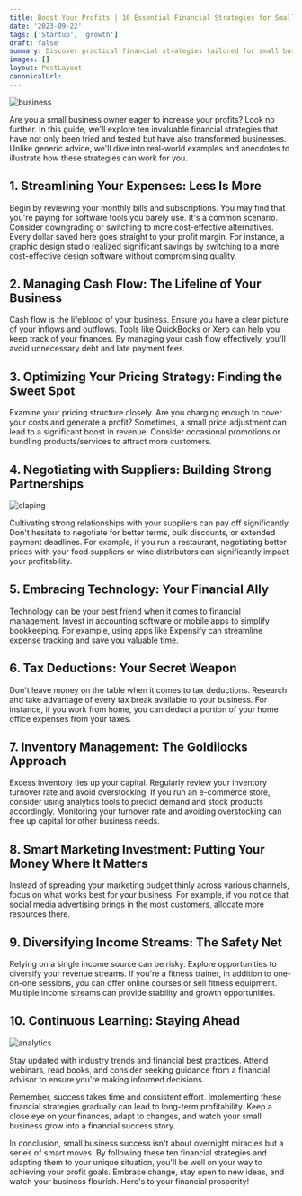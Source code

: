 ```yaml
---
title: Boost Your Profits | 10 Essential Financial Strategies for Small Business Owners
date: '2023-09-22'
tags: ['Startup', 'growth']
draft: false
summary: Discover practical financial strategies tailored for small business owners in our comprehensive guide. From streamlining expenses to negotiating with suppliers, optimizing pricing, and leveraging technology, learn how to boost your profits with real-world examples and expert insights. Explore these essential tactics to take your business to new heights and achieve long-term financial success.
images: []
layout: PostLayout
canonicalUrl:
---
```


![business](/static/images/blog/business/business.jpg)

Are you a small business owner eager to increase your profits? Look no further. In this guide, we'll explore ten invaluable financial strategies that have not only been tried and tested but have also transformed businesses. Unlike generic advice, we'll dive into real-world examples and anecdotes to illustrate how these strategies can work for you.

## 1. Streamlining Your Expenses: Less Is More

Begin by reviewing your monthly bills and subscriptions. You may find that you're paying for software tools you barely use. It's a common scenario. Consider downgrading or switching to more cost-effective alternatives. Every dollar saved here goes straight to your profit margin. For instance, a graphic design studio realized significant savings by switching to a more cost-effective design software without compromising quality.

## 2. Managing Cash Flow: The Lifeline of Your Business

Cash flow is the lifeblood of your business. Ensure you have a clear picture of your inflows and outflows. Tools like QuickBooks or Xero can help you keep track of your finances. By managing your cash flow effectively, you'll avoid unnecessary debt and late payment fees.

## 3. Optimizing Your Pricing Strategy: Finding the Sweet Spot

Examine your pricing structure closely. Are you charging enough to cover your costs and generate a profit? Sometimes, a small price adjustment can lead to a significant boost in revenue. Consider occasional promotions or bundling products/services to attract more customers.

## 4. Negotiating with Suppliers: Building Strong Partnerships

![claping](/static/images/blog/business/claping.jpg)

Cultivating strong relationships with your suppliers can pay off significantly. Don't hesitate to negotiate for better terms, bulk discounts, or extended payment deadlines. For example, if you run a restaurant, negotiating better prices with your food suppliers or wine distributors can significantly impact your profitability.

## 5. Embracing Technology: Your Financial Ally

Technology can be your best friend when it comes to financial management. Invest in accounting software or mobile apps to simplify bookkeeping. For example, using apps like Expensify can streamline expense tracking and save you valuable time.

## 6. Tax Deductions: Your Secret Weapon

Don't leave money on the table when it comes to tax deductions. Research and take advantage of every tax break available to your business. For instance, if you work from home, you can deduct a portion of your home office expenses from your taxes.

## 7. Inventory Management: The Goldilocks Approach

Excess inventory ties up your capital. Regularly review your inventory turnover rate and avoid overstocking. If you run an e-commerce store, consider using analytics tools to predict demand and stock products accordingly. Monitoring your turnover rate and avoiding overstocking can free up capital for other business needs.

## 8. Smart Marketing Investment: Putting Your Money Where It Matters

Instead of spreading your marketing budget thinly across various channels, focus on what works best for your business. For example, if you notice that social media advertising brings in the most customers, allocate more resources there.

## 9. Diversifying Income Streams: The Safety Net

Relying on a single income source can be risky. Explore opportunities to diversify your revenue streams. If you're a fitness trainer, in addition to one-on-one sessions, you can offer online courses or sell fitness equipment. Multiple income streams can provide stability and growth opportunities.

## 10. Continuous Learning: Staying Ahead

![analytics](/static/images/blog/business/analytics.jpg)

Stay updated with industry trends and financial best practices. Attend webinars, read books, and consider seeking guidance from a financial advisor to ensure you're making informed decisions.

Remember, success takes time and consistent effort. Implementing these financial strategies gradually can lead to long-term profitability. Keep a close eye on your finances, adapt to changes, and watch your small business grow into a financial success story.

In conclusion, small business success isn't about overnight miracles but a series of smart moves. By following these ten financial strategies and adapting them to your unique situation, you'll be well on your way to achieving your profit goals. Embrace change, stay open to new ideas, and watch your business flourish. Here's to your financial prosperity!
